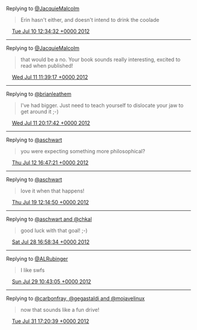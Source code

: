 Replying to [@JacquieMalcolm](https://twitter.com/JacquieMalcolm/status/222658750442520576)

> Erin hasn't either, and doesn't intend to drink the coolade

<img src="/images/twitter/media/tweet.ico" width="12" /> [Tue Jul 10 12:34:32 +0000 2012](https://twitter.com/kenfinnigan/status/222670139152281601)

----

Replying to [@JacquieMalcolm](https://twitter.com/JacquieMalcolm/status/223001268275249152)

> that would be a no. Your book sounds really interesting, excited to read when published!

<img src="/images/twitter/media/tweet.ico" width="12" /> [Wed Jul 11 11:39:17 +0000 2012](https://twitter.com/kenfinnigan/status/223018622744920064)

----

Replying to [@brianleathem](https://twitter.com/brianleathem/status/223148426689384451)

> I've had bigger. Just need to teach yourself to dislocate your jaw to get around it ;-)

<img src="/images/twitter/media/tweet.ico" width="12" /> [Wed Jul 11 20:17:42 +0000 2012](https://twitter.com/kenfinnigan/status/223149085031534592)

----

Replying to [@aschwart](https://twitter.com/aschwart/status/223432864266600448)

> you were expecting something more philosophical?

<img src="/images/twitter/media/tweet.ico" width="12" /> [Thu Jul 12 16:47:21 +0000 2012](https://twitter.com/kenfinnigan/status/223458538637369350)

----

Replying to [@aschwart](https://twitter.com/aschwart/status/225911226968993793)

> love it when that happens!

<img src="/images/twitter/media/tweet.ico" width="12" /> [Thu Jul 19 12:14:50 +0000 2012](https://twitter.com/kenfinnigan/status/225926669603598336)

----

Replying to [@aschwart and @chkal](https://twitter.com/aschwart/status/229181397942796288)

> good luck with that goal! ;-)

<img src="/images/twitter/media/tweet.ico" width="12" /> [Sat Jul 28 16:58:34 +0000 2012](https://twitter.com/kenfinnigan/status/229259564132990976)

----

Replying to [@ALRubinger](https://twitter.com/ALRubinger/status/229500762261180416)

> I like swfs

<img src="/images/twitter/media/tweet.ico" width="12" /> [Sun Jul 29 10:43:05 +0000 2012](https://twitter.com/kenfinnigan/status/229527457802366976)

----

Replying to [@carbonfray, @gegastaldi and @mojavelinux](https://twitter.com/carbonfray/status/230341422144962560)

> now that sounds like a fun drive!

<img src="/images/twitter/media/tweet.ico" width="12" /> [Tue Jul 31 17:20:39 +0000 2012](https://twitter.com/kenfinnigan/status/230352285044199424)